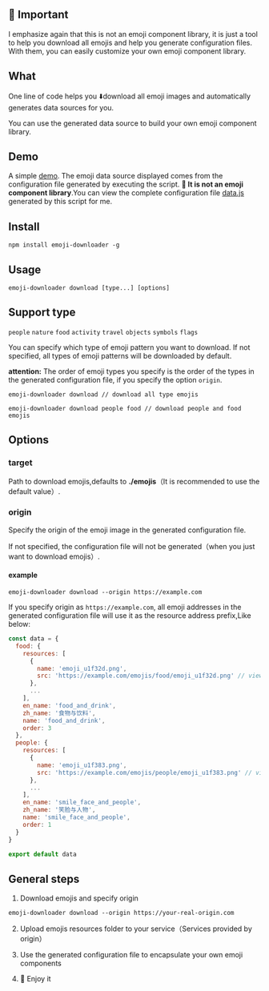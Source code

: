 ## :rotating_light: Important

I emphasize again that this is not an emoji component library, it is just a tool to help you download all emojis and help you generate configuration files. With them, you can easily customize your own emoji component library.

## What

One line of code helps you :arrow_down:download all emoji images and automatically generates data sources for you.

You can use the generated data source to build your own emoji component library.

## Demo
A simple [demo](https://emoji-downloader.newarray.vip). The emoji data source displayed comes from the configuration file  generated by executing the script. **:pushpin: It is not an emoji component library**.You can view the complete configuration file [data.js](./emojis/data.js) generated by this script for me.

## Install

```shell
npm install emoji-downloader -g
```

## Usage

```shell
emoji-downloader download [type...] [options]
```

## Support type

`people` `nature` `food` `activity` `travel` `objects` `symbols` `flags`

You can specify which type of emoji pattern you want to download. If not specified, all types of emoji patterns will be downloaded by default.

**attention:** The order of emoji types you specify is the order of the types in the generated configuration file, if you specify the option `origin`.

```shell
emoji-downloader download // download all type emojis
```

```shell
emoji-downloader download people food // download people and food emojis
```

## Options

### target

Path to download emojis,defaults to **./emojis**（It is recommended to use the default value）.

### origin

Specify the origin of the emoji image in the generated configuration file.

If not specified, the configuration file will not be generated（when you just want to download emojis）.

#### example

```shell
emoji-downloader download --origin https://example.com
```

If you specify origin as `https://example.com`, all emoji addresses in the generated configuration file will use it as the resource address prefix,Like below:

```javascript
const data = {
  food: {
    resources: [
      {
        name: 'emoji_u1f32d.png',
        src: 'https://example.com/emojis/food/emoji_u1f32d.png' // view here
      },
      ...
    ],
    en_name: 'food_and_drink',
    zh_name: '食物与饮料',
    name: 'food_and_drink',
    order: 3
  },
  people: {
    resources: [
      {
        name: 'emoji_u1f383.png',
        src: 'https://example.com/emojis/people/emoji_u1f383.png' // view here
      },
      ...
    ],
    en_name: 'smile_face_and_people',
    zh_name: '笑脸与人物',
    name: 'smile_face_and_people',
    order: 1
  }
}

export default data
```

## General steps

1. Download emojis and specify origin

```shell
emoji-downloader download --origin https://your-real-origin.com
```

2. Upload emojis resources folder to your service（Services provided by origin）

3. Use the generated configuration file to encapsulate your own emoji components

4. :tada: Enjoy it
